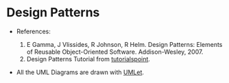 # Design Patterns

* References:
  1. E Gamma, J Vlissides, R Johnson, R Helm. Design Patterns: Elements of Reusable Object-Oriented Software. Addison-Wesley, 2007.
  2. Design Patterns Tutorial from [tutorialspoint](http://www.tutorialspoint.com/design_pattern/).


* All the UML Diagrams are drawn with [UMLet](http://www.umlet.com/).

